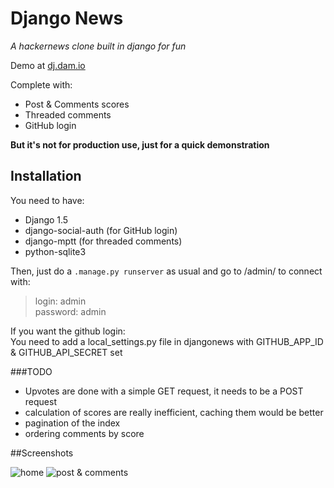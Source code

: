 # Django News
*A hackernews clone built in django for fun*

Demo at [dj.dam.io](http://dj.dam.io/)

Complete with:

- Post & Comments scores
- Threaded comments
- GitHub login

**But it's not for production use, just for a quick demonstration**

## Installation

You need to have:
- Django 1.5
- django-social-auth (for GitHub login)
- django-mptt (for threaded comments)
- python-sqlite3

Then, just do a `.manage.py runserver` as usual and go to /admin/ to connect with:  
>login: admin  
>password: admin

If you want the github login:  
You need to add a local_settings.py file in djangonews with GITHUB_APP_ID & GITHUB_API_SECRET set


###TODO

- Upvotes are done with a simple GET request, it needs to be a POST request
- calculation of scores are really inefficient, caching them would be better
- pagination of the index
- ordering comments by score

##Screenshots

![home](http://i.imgur.com/2tqL3Wl.png "")
![post & comments](http://i.imgur.com/K0CaweA.png "")
